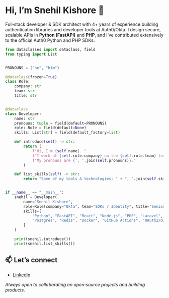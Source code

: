 

<!--
## Hi there 👋
**kishore7snehil/kishore7snehil** is a ✨ _special_ ✨ repository because its `README.md` (this file) appears on your GitHub profile.

Here are some ideas to get you started:

- 🔭 I’m currently working on ...
- 🌱 I’m currently learning ...
- 👯 I’m looking to collaborate on ...
- 🤔 I’m looking for help with ...
- 💬 Ask me about ...
- 📫 How to reach me: ...
- 😄 Pronouns: ...
- ⚡ Fun fact: ...
-->

# Hi, I’m Snehil Kishore 👋

Full‑stack developer & SDK architect with 4+ years of experience building authentication libraries and developer tools at Auth0/Okta. I design secure, scalable APIs in **Python (FastAPI)** and **PHP**, and I’ve contributed extensively to the official Auth0 Python and PHP SDKs.

```python
from dataclasses import dataclass, field
from typing import List


PRONOUNS = ("he", "him")

@dataclass(frozen=True)
class Role:
    company: str
    team: str
    title: str


@dataclass
class Developer:
    name: str
    pronouns: tuple = field(default=PRONOUNS)
    role: Role = field(default=None)
    skills: List[str] = field(default_factory=list)

    def introduce(self) -> str:
        return (
            f"Hi, I'm {self.name}. "
            f"I work at {self.role.company} on the {self.role.team} team as a {self.role.title}. "
            f"My pronouns are {', '.join(self.pronouns)}."
        )

    def list_skills(self) -> str:
        return "Some of my tools & technologies: " + ", ".join(self.skills)


if __name__ == "__main__":
    snehil = Developer(
        name="Snehil Kishore",
        role=Role(company="Okta", team="SDKs / Identity", title="Senior Software Engineer"),
        skills=[
            "Python", "FastAPI", "React", "Node.js", "PHP", "Laravel",
            "Postgres", "Redis", "Docker", "GitHub Actions", "OAuth2/OIDC"
        ]
    )

    print(snehil.introduce())
    print(snehil.list_skills())

```

## 📫 Let’s connect
- [LinkedIn](https://www.linkedin.com/in/snehilkishore)  
<!--- [GitHub](https://github.com/kishore7snehil)  
- [Resume](link-to-your-latest-resume)](url) -->

*Always open to collaborating on open‑source projects and building products.*
